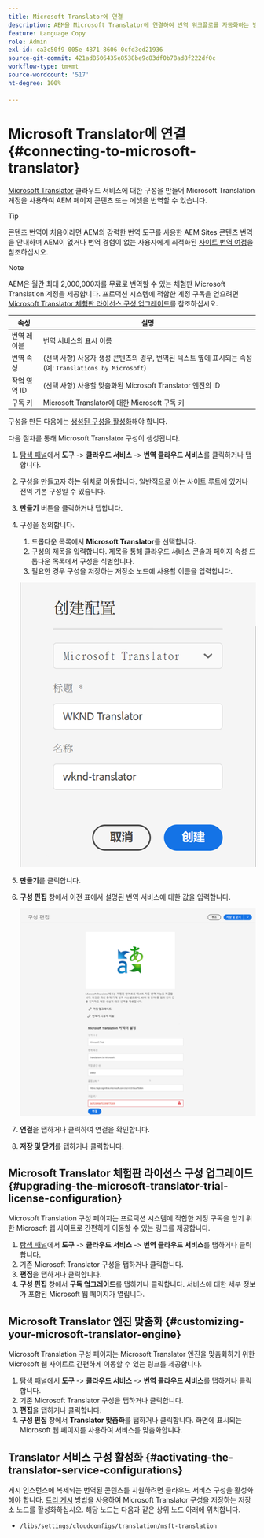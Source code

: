 ```yaml
---
title: Microsoft Translator에 연결
description: AEM을 Microsoft Translator에 연결하여 번역 워크플로를 자동화하는 방법에 대해 알아봅니다.
feature: Language Copy
role: Admin
exl-id: ca3c50f9-005e-4871-8606-0cfd3ed21936
source-git-commit: 421ad8506435e8538be9c83df0b78ad8f222df0c
workflow-type: tm+mt
source-wordcount: '517'
ht-degree: 100%

---
```


# Microsoft Translator에 연결 {#connecting-to-microsoft-translator}

[Microsoft Translator](https://www.microsoft.com/en-us/translator/business/) 클라우드 서비스에 대한 구성을 만들어 Microsoft Translation 계정을 사용하여 AEM 페이지 콘텐츠 또는 에셋을 번역할 수 있습니다.

>[!TIP]
>
>콘텐츠 번역이 처음이라면 AEM의 강력한 번역 도구를 사용한 AEM Sites 콘텐츠 번역을 안내하며 AEM이 없거나 번역 경험이 없는 사용자에게 최적화된 [사이트 번역 여정](/help/journey-sites/translation/overview.md)을 참조하십시오.

>[!NOTE]
>
>AEM은 월간 최대 2,000,000자를 무료로 번역할 수 있는 체험판 Microsoft Translation 계정을 제공합니다. 프로덕션 시스템에 적합한 계정 구독을 얻으려면 [Microsoft Translator 체험판 라이선스 구성 업그레이드](#upgrading-the-microsoft-translator-trial-license-configuration)를 참조하십시오.

| 속성 | 설명 |
|---|---|
| 번역 레이블 | 번역 서비스의 표시 이름 |
| 번역 속성 | (선택 사항) 사용자 생성 콘텐츠의 경우, 번역된 텍스트 옆에 표시되는 속성 (예: `Translations by Microsoft`) |
| 작업 영역 ID | (선택 사항) 사용할 맞춤화된 Microsoft Translator 엔진의 ID |
| 구독 키 | Microsoft Translator에 대한 Microsoft 구독 키 |

구성을 만든 다음에는 [생성된 구성을 활성화](#activating-the-translator-service-configurations)해야 합니다.

다음 절차를 통해 Microsoft Translator 구성이 생성됩니다.

1. [탐색 패널](/help/sites-cloud/authoring/getting-started/basic-handling.md#first-steps)에서 **도구** -> **클라우드 서비스** -> **번역 클라우드 서비스**&#x200B;를 클릭하거나 탭합니다.
1. 구성을 만들고자 하는 위치로 이동합니다. 일반적으로 이는 사이트 루트에 있거나 전역 기본 구성일 수 있습니다.
1. **만들기** 버튼을 클릭하거나 탭합니다.
1. 구성을 정의합니다.
   1. 드롭다운 목록에서 **Microsoft Translator**&#x200B;를 선택합니다.
   1. 구성의 제목을 입력합니다. 제목을 통해 클라우드 서비스 콘솔과 페이지 속성 드롭다운 목록에서 구성을 식별합니다.
   1. 필요한 경우 구성을 저장하는 저장소 노드에 사용할 이름을 입력합니다.

   ![번역 구성 만들기](../assets/create-translation-config.png)

1. **만들기**&#x200B;를 클릭합니다.
1. **구성 편집** 창에서 이전 표에서 설명된 번역 서비스에 대한 값을 입력합니다.

   ![번역 구성 편집](../assets/edit-translation-config.png)

1. **연결**&#x200B;을 탭하거나 클릭하여 연결을 확인합니다.
1. **저장 및 닫기**&#x200B;를 탭하거나 클릭합니다.

## Microsoft Translator 체험판 라이선스 구성 업그레이드 {#upgrading-the-microsoft-translator-trial-license-configuration}

Microsoft Translation 구성 페이지는 프로덕션 시스템에 적합한 계정 구독을 얻기 위한 Microsoft 웹 사이트로 간편하게 이동할 수 있는 링크를 제공합니다.

1. [탐색 패널](/help/sites-cloud/authoring/getting-started/basic-handling.md#first-steps)에서 **도구** -> **클라우드 서비스** -> **번역 클라우드 서비스**&#x200B;를 탭하거나 클릭합니다.
1. 기존 Microsoft Translator 구성을 탭하거나 클릭합니다.
1. **편집**&#x200B;을 탭하거나 클릭합니다.
1. **구성 편집** 창에서 **구독 업그레이드**&#x200B;를 탭하거나 클릭합니다. 서비스에 대한 세부 정보가 포함된 Microsoft 웹 페이지가 열립니다.

## Microsoft Translator 엔진 맞춤화 {#customizing-your-microsoft-translator-engine}

Microsoft Translation 구성 페이지는 Microsoft Translator 엔진을 맞춤화하기 위한 Microsoft 웹 사이트로 간편하게 이동할 수 있는 링크를 제공합니다.

1. [탐색 패널](/help/sites-cloud/authoring/getting-started/basic-handling.md#first-steps)에서 **도구** -> **클라우드 서비스** -> **번역 클라우드 서비스**&#x200B;를 탭하거나 클릭합니다.
1. 기존 Microsoft Translator 구성을 탭하거나 클릭합니다.
1. **편집**&#x200B;을 탭하거나 클릭합니다.
1. **구성 편집** 창에서 **Translator 맞춤화**&#x200B;를 탭하거나 클릭합니다. 화면에 표시되는 Microsoft 웹 페이지를 사용하여 서비스를 맞춤화합니다.

## Translator 서비스 구성 활성화 {#activating-the-translator-service-configurations}

게시 인스턴스에 복제되는 번역된 콘텐츠를 지원하려면 클라우드 서비스 구성을 활성화해야 합니다. [트리 게시](/help/sites-cloud/authoring/fundamentals/publishing-pages.md#publishing-and-unpublishing-a-tree) 방법을 사용하여 Microsoft Translator 구성을 저장하는 저장소 노드를 활성화하십시오. 해당 노드는 다음과 같은 상위 노드 아래에 위치합니다.

* `/libs/settings/cloudconfigs/translation/msft-translation`

